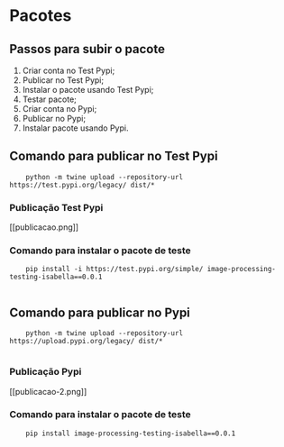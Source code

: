 # Pacotes
## Passos para subir o pacote

1. Criar conta no Test Pypi;
2. Publicar no Test Pypi;
3. Instalar o pacote usando Test Pypi;
4. Testar pacote;
5. Criar conta no Pypi;
6. Publicar no Pypi;
7. Instalar pacote usando Pypi.

## Comando para publicar no Test Pypi

``` 
	python -m twine upload --repository-url https://test.pypi.org/legacy/ dist/*
```

### Publicação Test Pypi

[[publicacao.png]]

### Comando para instalar o pacote de teste

``` 
	pip install -i https://test.pypi.org/simple/ image-processing-testing-isabella==0.0.1
	
```

## Comando para publicar no Pypi

``` 
	python -m twine upload --repository-url https://upload.pypi.org/legacy/ dist/*
	
```

### Publicação Pypi
[[publicacao-2.png]]

### Comando para instalar o pacote de teste

``` 
	pip install image-processing-testing-isabella==0.0.1
	
```


